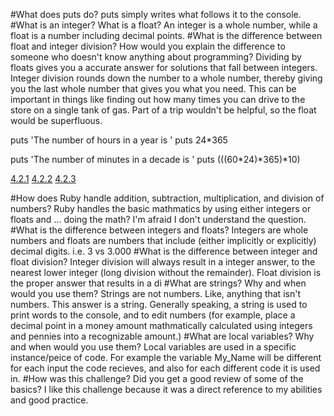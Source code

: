 #What does puts do?
puts simply writes what follows it to the console.
#What is an integer? What is a float?
An integer is a whole number, while a float is a number including decimal points.
#What is the difference between float and integer division? How would you explain the difference to someone who doesn't know anything about programming?
Dividing by floats gives you a accurate answer for solutions that fall between integers. Integer division rounds down the number to a whole number, thereby giving you the last whole number that gives you what you need. This can be important in things like finding out how many times you can drive to the store on a single tank of gas. Part of a trip wouldn't be helpful, so the float would be superfluous.

puts 'The number of hours in a year is '
puts 24*365

puts 'The number of minutes in a decade is '
puts (((60*24)*365)*10)

[4.2.1](https://github.com/DeannaWarren/phase-0/blob/master/week-4/defining-variables.rb)
[4.2.2](https://github.com/DeannaWarren/phase-0/blob/master/week-4/simple-string.rb)
[4.2.3](https://github.com/DeannaWarren/phase-0/blob/master/week-4/basic-math.rb)

#How does Ruby handle addition, subtraction, multiplication, and division of numbers?
Ruby handles the basic mathmatics by using either integers or floats and ... doing the math? I'm afraid I don't understand the question.
#What is the difference between integers and floats?
Integers are whole numbers and floats are numbers that include (either implicitly or explicitly) decimal digits. i.e. 3 vs 3.000
#What is the difference between integer and float division?
Integer division will always result in a integer answer, to the nearest lower integer (long division without the remainder). Float division is the proper answer that results in a di
#What are strings? Why and when would you use them?
Strings are not numbers. Like, anything that isn't numbers. This answer is a string. Generally speaking, a string is used to print words to the console, and to edit numbers (for example, place a decimal point in a money amount mathmatically calculated using integers and pennies into a recognizable amount.)
#What are local variables? Why and when would you use them?
Local variables are used in a specific instance/peice of code. For example the variable My_Name will be different for each input the code recieves, and also for each different code it is used in.
#How was this challenge? Did you get a good review of some of the basics?
I like this challenge because it was a direct reference to my abilities and good practice.